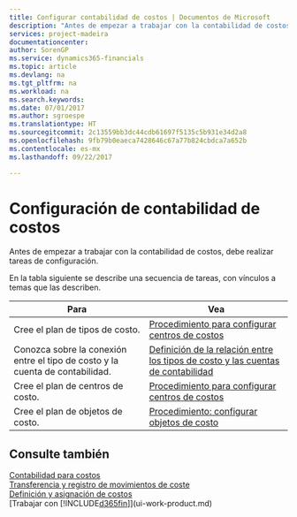 ```yaml
---
title: Configurar contabilidad de costos | Documentos de Microsoft
description: "Antes de empezar a trabajar con la contabilidad de costos, debe realizar tareas de configuración."
services: project-madeira
documentationcenter: 
author: SorenGP
ms.service: dynamics365-financials
ms.topic: article
ms.devlang: na
ms.tgt_pltfrm: na
ms.workload: na
ms.search.keywords: 
ms.date: 07/01/2017
ms.author: sgroespe
ms.translationtype: HT
ms.sourcegitcommit: 2c13559bb3dc44cdb61697f5135c5b931e34d2a8
ms.openlocfilehash: 9fb79b0eaeca7428646c67a77b824cbdca7a652b
ms.contentlocale: es-mx
ms.lasthandoff: 09/22/2017

---
```

# <a name="setting-up-cost-accounting"></a>Configuración de contabilidad de costos
Antes de empezar a trabajar con la contabilidad de costos, debe realizar tareas de configuración.  

 En la tabla siguiente se describe una secuencia de tareas, con vínculos a temas que las describen.

|Para|Vea|  
|--------|---------|  
|Cree el plan de tipos de costo.|[Procedimiento para configurar centros de costos](finance-how-to-set-up-cost-types.md)|  
|Conozca sobre la conexión entre el tipo de costo y la cuenta de contabilidad.|[Definición de la relación entre los tipos de costo y las cuentas de contabilidad](finance-defining-the-relationship-between-cost-types-and-general-ledger-accounts.md)|  
|Cree el plan de centros de costo.|[Procedimiento para configurar centros de costos](finance-how-to-set-up-cost-centers.md)|  
|Cree el plan de objetos de costo.|[Procedimiento: configurar objetos de costo](finance-how-to-set-up-cost-objects.md)|  

## <a name="see-also"></a>Consulte también  
[Contabilidad para costos](finance-manage-cost-accounting.md)  
[Transferencia y registro de movimientos de coste](finance-transfer-and-post-cost-entries.md)   
[Definición y asignación de costos](finance-define-and-allocate-costs.md)  
[Trabajar con [!INCLUDE[d365fin](includes/d365fin_md.md)]](ui-work-product.md)

